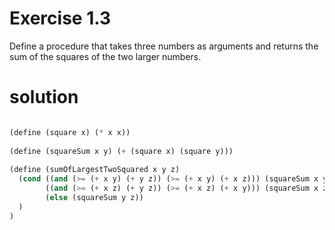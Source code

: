 # Exercise 1.3
Define a procedure that takes three numbers as arguments and returns the sum of the squares of the two larger numbers.

# solution
```scheme

(define (square x) (* x x)) 
  
(define (squareSum x y) (+ (square x) (square y))) 
 
(define (sumOfLargestTwoSquared x y z) 
  (cond ((and (>= (+ x y) (+ y z)) (>= (+ x y) (+ x z))) (squareSum x y)) 
        ((and (>= (+ x z) (+ y z)) (>= (+ x z) (+ x y))) (squareSum x z)) 
        (else (squareSum y z)) 
  ) 
) 

```